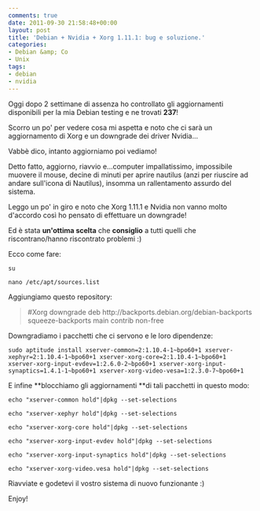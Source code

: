 ```yaml
---
comments: true
date: 2011-09-30 21:58:48+00:00
layout: post
title: 'Debian + Nvidia + Xorg 1.11.1: bug e soluzione.'
categories:
- Debian &amp; Co
- Unix
tags:
- debian
- nvidia
---
```


Oggi dopo 2 settimane di assenza ho controllato gli aggiornamenti disponibili per la mia Debian testing e ne trovati **237**!

Scorro un po' per vedere cosa mi aspetta e noto che ci sarà un aggiornamento di Xorg e un downgrade dei driver Nvidia...

Vabbè dico, intanto aggiorniamo poi vediamo!

Detto fatto, aggiorno, riavvio e...computer impallatissimo, impossibile muovere il mouse, decine di minuti per aprire nautilus (anzi per riuscire ad andare sull'icona di Nautilus), insomma un rallentamento assurdo del sistema.

Leggo un po' in giro e noto che Xorg 1.11.1 e Nvidia non vanno molto d'accordo così ho pensato di effettuare un downgrade!

Ed è stata **un'ottima scelta** che **consiglio** a tutti quelli che riscontrano/hanno riscontrato problemi :)

<!-- more -->Ecco come fare:


`su`




`nano /etc/apt/sources.list`


Aggiungiamo questo repository:


<blockquote>#Xorg downgrade
deb http://backports.debian.org/debian-backports squeeze-backports main contrib non-free</blockquote>


Downgradiamo i pacchetti che ci servono e le loro dipendenze:


`sudo aptitude install xserver-common=2:1.10.4-1~bpo60+1 xserver-xephyr=2:1.10.4-1~bpo60+1 xserver-xorg-core=2:1.10.4-1~bpo60+1 xserver-xorg-input-evdev=1:2.6.0-2~bpo60+1 xserver-xorg-input-synaptics=1.4.1-1~bpo60+1 xserver-xorg-video-vesa=1:2.3.0-7~bpo60+1`


E infine **blocchiamo gli aggiornamenti **di tali pacchetti in questo modo:


`echo "xserver-common hold"|dpkg --set-selections`




`echo "xserver-xephyr hold"|dpkg --set-selections`




`echo "xserver-xorg-core hold"|dpkg --set-selections`




`echo "xserver-xorg-input-evdev hold"|dpkg --set-selections`




`echo "xserver-xorg-input-synaptics hold"|dpkg --set-selections`




`echo "xserver-xorg-video.vesa hold"|dpkg --set-selections`


Riavviate e godetevi il vostro sistema di nuovo funzionante :)

Enjoy!
